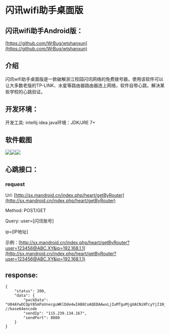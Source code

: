 # 闪讯wifi助手桌面版

## 闪讯wifi助手Android版：
[https://github.com/WrBug/wtshanxun](https://github.com/WrBug/wtshanxun)
## 介绍
闪讯wifi助手桌面版是一款破解浙江校园闪讯网络的免费拨号器，使用该软件可以让大多数老版的TP-LINK、水星等路由器路由器连上网络，软件自带心跳，解决某些学校的心跳验证。

## 开发环境：
开发工具: intellij idea
java环境：JDK/JRE 7+
## 软件截图
![](http://www.mandroid.cn/upload/2016/03/20160329235451.png)![](http://www.mandroid.cn/upload/2016/03/20160329235439.png)![](http://www.mandroid.cn/upload/2016/03/20160329235433.png)

## 心跳接口：
### request
Url: [http://sx.mandroid.cn/index.php/heart/getByRouter](http://sx.mandroid.cn/index.php/heart/getByRouter)

Method: POST/GET

Query:
  user=[闪讯账号]
  
  ip=[IP地址]
  
示例：[http://sx.mandroid.cn/index.php/heart/getByRouter?user=123456@ABC.XY&ip=192.168.1.1](http://sx.mandroid.cn/index.php/heart/getByRouter?user=123456@ABC.XY&ip=192.168.1.1)
## response:
    {
    	"status": 200,
    	"data": {
    		"packData": "U04AYwOCQpY85mPaVnecguWKlDde4wIAB8CoAQEDAAwxLjIuMTguMjgUACNiNTcyYjI1NjEwODA4ZGE1N2QyY2Y0YWEyMGViZmE2ORIAB1br6zcBABAxMjM0NTZAQUJDLlhZ",  //base64encode
    		"sendIp": "115.239.134.167",
    		"sendPort": 8080
    	}
    }

